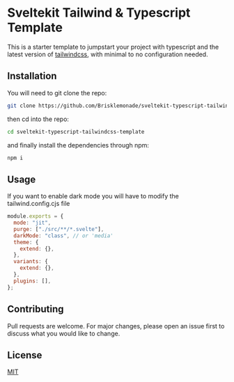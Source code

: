 # Sveltekit Tailwind & Typescript Template

This is a starter template to jumpstart your project with typescript and the latest version of [tailwindcss](https://tailwindcss.com/), with minimal to no configuration needed.

## Installation

You will need to git clone the repo:

```bash
git clone https://github.com/Brisklemonade/sveltekit-typescript-tailwindcss-template.git
```

then cd into the repo:

```bash
cd sveltekit-typescript-tailwindcss-template
```

and finally install the dependencies through npm:

```bash
npm i
```

## Usage

If you want to enable dark mode you will have to modify the tailwind.config.cjs file

```javascript
module.exports = {
  mode: "jit",
  purge: ["./src/**/*.svelte"],
  darkMode: "class", // or 'media'
  theme: {
    extend: {},
  },
  variants: {
    extend: {},
  },
  plugins: [],
};
```

## Contributing

Pull requests are welcome. For major changes, please open an issue first to discuss what you would like to change.

## License

[MIT](https://choosealicense.com/licenses/mit/)
